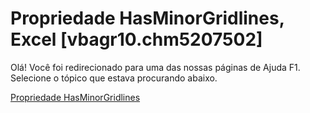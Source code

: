 
# Propriedade HasMinorGridlines, Excel [vbagr10.chm5207502]

Olá! Você foi redirecionado para uma das nossas páginas de Ajuda F1. Selecione o tópico que estava procurando abaixo.

[Propriedade HasMinorGridlines](http://msdn.microsoft.com/library/78a690ee-0e5f-c69a-d2b3-54b2880f0933%28Office.15%29.aspx)
